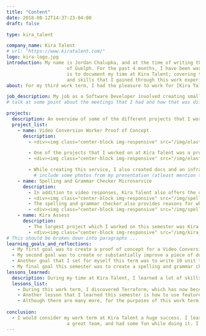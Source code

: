 ```yaml
---
title: "Content"
date: 2018-08-12T14:37:23-04:00
draft: false

type: kira_talent

company_name: Kira Talent
# url: "https://www.kiratalent.com/"
logo: kira-logo.jpg
introduction: My name is Jordan Chalupka, and at the time of writing this, I am completing my Undergraduate degree in  Software Engineering at the University
                      of Guelph. For the past 4 months, I have been working at a Toronto based ed-tech company named Kira Talent. The purpose of this blog
                      is to document my time at Kira Talent; covering topics such as my goals, projects I was involved with,
                      and skills that I gained through this work experience.
about: For my third work term, I had the pleasure to work for [Kira Talent](https://www.kiratalent.com/).  Kira Talent operates a cloud-based holistic admissions assessment platform designed for use by academic admissions departments, to assess and enroll students using timed video and written questions.

job_description: My job as a Software Developer involved creating small enhancements, writing tests, and fixing bugs on our main product, Kira Assess.  During my work-term, I was part of two teams, the Tactical team, and the Platform team.  The Tactical team was responsible for triaging bugs and developing small enhancements for the product.  The Platform team was responsible for everything infrastructure related and my involvement with this team was mainly focused on a proof of concept infrastructure change that I developed (more on that later).
# talk at some point about the meetings that I had and how that was different than my previous work term. -->

projects:
  description: An overview of some of the different projects that I worked on at Kira Talent.
  project_list:
    - name: Video Conversion Worker Proof of Concept.
      description: 
        - <div><img class="center-block img-responsive" src="/img/elastic_transcoder_infrastructure.png" style="width:50%"/></div>

        - One of the projects that I worked on at Kira Talent was a proof of concept for a video conversion service which utilized managed services.  In this project, I designed, planned and implemented a proof of concept service which makes use of AWS Elastic Transcoder to replace the existing video conversion workers (VCWs).  By using AWS Elastic Transcoder I was able to create a service which is scalable, and easier to maintain.
        - <div><img class="center-block img-responsive" src="/img/elastic_transcoder_presentation.png" style="width:50%"/></div>

        - While creating this service, I also created docs and an infrastructure diagram for it.  to educate everyone on how the service works, as well as pass on all of the knowledge that I gained while working on the proof of concept, I made a presentation to all of the senior developers on the engineering team.
          # include some photos from my presentation (atleast mention that I made a presentation)
    - name: Spelling and Grammar Checker Microservice
      description:
        - In addition to video responses, Kira Talent also offers the option to use written responses as part of an applicant's assessment.  To help assess written responses, there is a spelling and grammar checker which assesses written responses based on their spelling and grammar correctness.  However, the previous implementation of the spelling and grammar checker was not very accurate, and often missed errors and provided false positives when checking for spelling and grammar.  In the improved spelling and grammar checker which I built, I was able to make use of the open source project LanguageTool to improve the accuracy of the spelling and grammar checker while keeping costs associated with the spelling and grammar checker low.  Alongside creating this service, I also wrote the documentation and created an infrastructure diagram for this service. 
        - <div><img class="center-block img-responsive" src="/img/spelling_and_grammar_highlighting.png" style="width:50%"/></div>
        - The spelling and grammar checker also provides reasons for why it highlighted text.        
        - <div><img class="center-block img-responsive" src="/img/spelling_and_grammar_analysis.png" style="width:50%"/></div>
    - name: Kira Assess
      description: 
        - The largest project which I worked on this semester was Kira Assess.  This is Kira Talent's main product, and as such, I spent the majority of my time working on it.  The work that I did on Kira Assess ranged across our tech stack, from front-end cosmetic changes to backend data manipulation to ops work such as managing resources used when deploying the application to different environments.  While working on this project gained skills in python development using the Django framework, front-end development skills using Flight.js, Sass, and a bit of Vue.js.
        - <div><img class="center-block img-responsive" src="/img/kira_assess_ratings.png" style="width:50%"/></div>
# This should be broken down into paragraphs ...
learning_goals_and_reflections:
  - My first goal was to create a proof of concept for a Video Conversion Worker replacement using Amazon Web Services.  This larger goal encompassed a lot of smaller goals, such as designing my own project and learning more about how to utilize managed services on AWS.  Upon completion of this goal, I am very happy with the proof of concept that I created, and I feel that it will provide a very solid foundation for a future re-implementation of our Video Conversion Workers.
  - My second goal was to create or substantially improve a piece of documentation.  Throughout my work term I ended up writing several different pieces of documentation, such as a document on Testing in Python, documentation for the Spelling and Grammar microservice that I wrote, documentation for the Video Conversion Worker service that I wrote, as well as instructions for how to migrate client's data to a different AWS region.
  - Another goal that I set for myself this term was to write 10 unit tests and deploy them to production.  Throughout my time at Kira, I learned a lot about how to write good unit tests through mocking (I even wrote a document about it for future hires to reference).
  - My final goal this semester was to create a spelling and grammar checker microservice and deploy it to production.  While completing this goal I gained several new technical skills, such as modern Java best practices, and how to design serverless architecture.  The end product for this goal also ended up being a big success and is currently being used in production. 
lessons_learned:
  description: During my time at Kira Talent, I learned a lot of skills both technical and non-technical.
  lessons_list:
    - During this work term, I discovered Terraform, which has now become one of my favourite technologies.  Terraform allows users to write infrastructure as code, which apart from just being really cool adds a lot of benefits.  One of the benefits I found through using Terraform is being able to check infrastructure changes into version control software (Git) and perform pull requests on changes, allowing infrastructure changes to be reviewed the same way as code changes are.  Another benefit terraform provides is being able to "plan" changes before execution, to see what changes will occur when you execute.  I found that this gave everyone on the team a lot more confidence when deploying changes since we could see exactly what terraform was going to do before executing the changes.
    - Another lesson that I learned this semester is how to use feature flags to deploy new features with confidence.  Before working at Kira Talent I had never used feature flags in my code.  Now, after seeing the benefits that they bring, such as being able to roll back changes without deploying code, or being able to restrict new features to certain clients, I am confident that I will continue to use feature flags when releasing new features in my code going forward.
    - Although there are many more, for the purposes of this work term report the final lesson that I learned this semester was to validate approaches early.  As one of my co-workers said, "One of the best ways to learn is to say stupid things and have them contradicted or corrected".  Despite how much everyone wants to believe that their idea is the best, often the best ideas come through collaboration, and by validating ideas with someone else before beginning to work on a problem it can save a lot of time.
  
conclusion:
  - I would consider my work term at Kira Talent a huge success. I learned a lot, gained valuable experiences, got to work with
                      a great team, and had some fun while doing it. I would like to thank Robyn for the great management and support throughout the term, as well as the rest of the engineering team for their help and encouragement throughout the term.  And of course, a big thank you to everyone at Kira Talent for making such a great work environment.  Best of luck to Kira Talent with your awesome new office space and future employees! 
---
```

